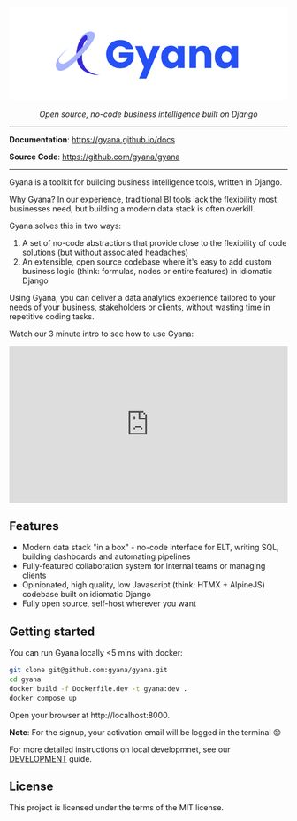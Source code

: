 <h1 style="display: none;"></h1>

![Alt Text](images/gyana.jpg)

<p align="center"><em>Open source, no-code business intelligence built on Django</em></p>

---

**Documentation**: <a href="https://gyana.github.io/docs" target="_blank">https://gyana.github.io/docs</a>

**Source Code**: <a href="https://github.com/gyana/gyana" target="_blank">https://github.com/gyana/gyana</a>

---

Gyana is a toolkit for building business intelligence tools, written in Django.

Why Gyana? In our experience, traditional BI tools lack the flexibility most businesses need, but building a modern data stack is often overkill.

Gyana solves this in two ways:

1. A set of no-code abstractions that provide close to the flexibility of code solutions (but without associated headaches)
2. An extensible, open source codebase where it's easy to add custom business logic (think: formulas, nodes or entire features) in idiomatic Django

Using Gyana, you can deliver a data analytics experience tailored to your needs of your business, stakeholders or clients, without wasting time in repetitive coding tasks.

Watch our 3 minute intro to see how to use Gyana:

<div style="position: relative; padding-bottom: 56.25%; height: 0;"><iframe src="https://www.loom.com/embed/ce50a89eed144dcb8f09114894fda120?sid=8309d829-343b-42c0-8992-962d70f8c4d3" frameborder="0" webkitallowfullscreen mozallowfullscreen allowfullscreen style="position: absolute; top: 0; left: 0; width: 100%; height: 100%;"></iframe></div>

## Features

- Modern data stack "in a box" - no-code interface for ELT, writing SQL, building dashboards and automating pipelines
- Fully-featured collaboration system for internal teams or managing clients
- Opinionated, high quality, low Javascript (think: HTMX + AlpineJS) codebase built on idiomatic Django
- Fully open source, self-host wherever you want

## Getting started

You can run Gyana locally <5 mins with docker:

```bash
git clone git@github.com:gyana/gyana.git
cd gyana
docker build -f Dockerfile.dev -t gyana:dev .
docker compose up
```

Open your browser at http://localhost:8000.

__Note__: For the signup, your activation email will be logged in the terminal 😊

For more detailed instructions on local developmnet, see our [DEVELOPMENT](https://github.com/gyana/gyana/blob/main/DEVELOPMENT.md) guide.

## License

This project is licensed under the terms of the MIT license.